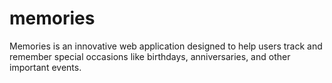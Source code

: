 # memories
Memories is an innovative web application designed to help users track and remember special occasions like birthdays, anniversaries, and other important events.
